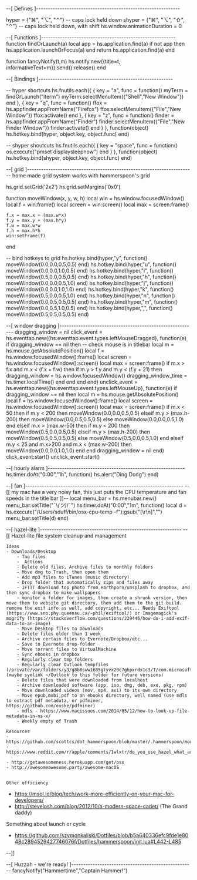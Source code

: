 --[ Defines ]-------------------------------------------------------------

hyper =  {"⌘", "⌥", "⌃"}	-- caps lock held down
shyper = {"⌘", "⌥", "⇧", "⌃"}	-- caps lock held down, with shift
hs.window.animationDuration = 0


--[ Functions ]---------------------------------------------------------
function findOrLaunch(a)
	local app = hs.application.find(a)
	if not app then
		hs.application.launchOrFocus(a)
	end
	return hs.application.find(a)
end

function fancyNotify(t,m)
     hs.notify.new({title=t, informativeText=m}):send():release()
end


--[ Bindings ]---------------------------------------------------------

-- hyper shortcuts
hs.fnutils.each({
	{ key = "a", func = function()
      myTerm = findOrLaunch("iterm")
      myTerm:selectMenuItem({"Shell","New Window"})
      end
  },
  { key = "q", func = function()
      ffox = hs.appfinder.appFromName("Firefox")
      ffox:selectMenuItem({"File","New Window"})
      ffox:activate()
      end
  },
  { key = "z", func = function()
      finder = hs.appfinder.appFromName("Finder")
      finder:selectMenuItem({"File","New Finder Window"})
      finder:activate()
      end
  }
}, function(object) hs.hotkey.bind(hyper, object.key, object.func) end)

-- shyper shoutcuts
hs.fnutils.each({
  { key = "space", func = function()
      os.execute("pmset displaysleepnow")
      end
  }
}, function(object) hs.hotkey.bind(shyper, object.key, object.func) end)



--[ grid ]---------------------------------------------------------------------
-- home made grid system works with hammerspoon's grid

hs.grid.setGrid('2x2')
hs.grid.setMargins('0x0')

function moveWindow(x, y, w, h)
	local win = hs.window.focusedWindow()
	local f = win:frame()
	local screen = win:screen()
	local max = screen:frame()

	f.x = max.x + (max.w*x)
	f.y = max.y + (max.h*y)
	f.w = max.w*w
	f.h = max.h*h
	win:setFrame(f)
end

-- bind hotkeys to grid
hs.hotkey.bind(hyper,"y", function() moveWindow(0.0,0.0,0.5,0.5) end)
hs.hotkey.bind(hyper,"u", function() moveWindow(0.0,0.0,1.0,0.5) end)
hs.hotkey.bind(hyper,"i", function() moveWindow(0.5,0.0,0.5,0.5) end)
hs.hotkey.bind(hyper,"h", function() moveWindow(0.0,0.0,0.5,1.0) end)
hs.hotkey.bind(hyper,"j", function() moveWindow(0.0,0.0,1.0,1.0) end)
hs.hotkey.bind(hyper,"k", function() moveWindow(0.5,0.0,0.5,1.0) end)
hs.hotkey.bind(hyper,"n", function() moveWindow(0.0,0.5,0.5,0.5) end)
hs.hotkey.bind(hyper,"m", function() moveWindow(0.0,0.5,1.0,0.5) end)
hs.hotkey.bind(hyper,",", function() moveWindow(0.5,0.5,0.5,0.5) end)

--[ window dragging ]----------------------------------------------------------
dragging_window = nil
click_event = hs.eventtap.new({hs.eventtap.event.types.leftMouseDragged}, function(e)
	if dragging_window == nil  then
		-- check mouse is in titlebar
		local m = hs.mouse.getAbsolutePosition()
		local f = hs.window:focusedWindow():frame()
		local screen = hs.window:focusedWindow():screen()
		local max = screen:frame()
		if m.x > f.x and m.x < (f.x + f.w) then
			if m.y > f.y and m.y < (f.y + 21) then
				dragging_window = hs.window.focusedWindow()
				dragging_window_time = hs.timer.localTime()
			end
		end
	end
end)
unclick_event = hs.eventtap.new({hs.eventtap.event.types.leftMouseUp}, function(e)
	if dragging_window ~= nil then
		local m = hs.mouse.getAbsolutePosition()
		local f = hs.window:focusedWindow():frame()
		local screen = hs.window:focusedWindow():screen()
		local max = screen:frame()
		if m.x < 50 then
			if m.y < 200 then
				moveWindow(0.0,0.0,0.5,0.5)
			elseif m.y > (max.h-200) then
				moveWindow(0.0,0.5,0.5,0.5)
			else
				moveWindow(0.0,0.0,0.5,1.0)
			end
		elseif m.x > (max.w-50) then
			if m.y < 200 then
				moveWindow(0.5,0.0,0.5,0.5)
			elseif m.y > (max.h-200) then
				moveWindow(0.5,0.5,0.5,0.5)
			else
				moveWindow(0.5,0.0,0.5,1.0)
			end
		elseif m.y < 25 and m.x>200 and m.x < (max.w-200) then
				moveWindow(0.0,0.0,1.0,1.0)
		end
	end
	dragging_window = nil
end)
click_event:start()
unclick_event:start()


--[ hourly alarm ]----------------------------------------------------------
hs.timer.doAt("0:00","1h", function() hs.alert("Ding Dong") end)

--[ fan ]-------------------------------------------------------------------
--[[
	my mac has a very noisy fan, this just puts the CPU temperature and fan
	speeds in the title bar
]]--
local menu_bar = hs.menubar.new()
menu_bar:setTitle("¯\\_(ツ)_/¯")
hs.timer.doAt("0:00","1m", function()
	local d = hs.execute("/Users/sduff/bin/osx-cpu-temp -f"):gsub("[\r\n]","")
	menu_bar:setTitle(d)
end)

--[ hazel-lite ]------------------------------------------------------------
--[[
	Hazel-lite file system cleanup and management

	Ideas
	- Downloads/Desktop
		- Tag files
		- _Actions
		- Delete old files, Archive files to monthly folders
		- Move dmg to Trash, then open them
		- Add mp3 files to iTunes (music directory)
		- Drop folder that automatically zips and files away
		- IFTTT download top photo from earthporn/unsplash to dropbox, and then sync dropbox to make wallpapers
		- monitor a folder for images, then create a shrunk version, then move them to website git directory, then add them to the git build. remove the exif info as well, add copyright, etc... Needs Exiftool (https://www.sno.phy.queensu.ca/~phil/exiftool/) or Imagemagick's mogrify (https://stackoverflow.com/questions/229446/how-do-i-add-exif-data-to-an-image)
		- Move Desktop files to Downloads
		- Delete files older than 1 week
		- Archive certain files to Evernote/Dropbox/etc...
		- Save to Evernote drop-folder
		- Move torrent files to VirtualMachine
		- Sync ebooks in dropbox
		- Regularly clear tmp folders
		- Regularly clear Outlook tempfiles (/private/var/folders/y3/g8b0sww1685gtyvx20c7ghpxrdx1c3/T/com.microsoft.Outlook) (maybe symlink ~/Outlook to this folder for future versions)
		- Delete files that were downloaded from localhost
		- Archive downloaded software (app, iso, dmg, deb, exe, pkg, rpm)
		- Move downloaded videos (mov, mp4, avi) to its own directory
		- Move epub,mobi,pdf to an ebooks directory, well named (use mdls to extract pdf metadata, or pdfminer, https://github.com/euske/pdfminer)
		- mdls - https://www.macissues.com/2014/05/12/how-to-look-up-file-metadata-in-os-x/
		- Weekly empty of Trash

	Resources
	- https://github.com/scottcs/dot_hammerspoon/blob/master/.hammerspoon/modules/hazel.lua
	- https://www.reddit.com/r/apple/comments/1wlxtr/do_you_use_hazel_what_are_some_of_your_coolest/

	- http://getawesomeness.herokuapp.com/get/osx
	- http://awesomeawesome.party/awesome-macOS


	Other efficiency
  - https://msol.io/blog/tech/work-more-efficiently-on-your-mac-for-developers/
  - http://stevelosh.com/blog/2012/10/a-modern-space-cadet/ (The Grand daddy)

  Something about launch or cycle
  - https://github.com/szymonkaliski/Dotfiles/blob/b5a640336efc9fde1e8048c2894529427746076f/Dotfiles/hammerspoon/init.lua#L442-L485

--]]

--[ Huzzah - we're ready! ]----------------------------------------------------
fancyNotify("Hammertime","Captain Hammer!")